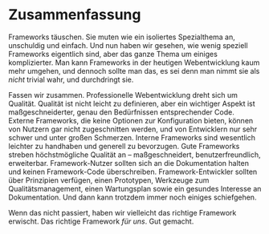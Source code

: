# Zusammenfassung

Frameworks täuschen. Sie muten wie ein isoliertes Spezialthema an, unschuldig und einfach. Und nun haben wir gesehen, wie wenig speziell Frameworks eigentlich sind, aber das ganze Thema um einiges komplizierter. Man kann Frameworks in der heutigen Webentwicklung kaum mehr umgehen, und dennoch sollte man das, es sei denn man nimmt sie als _nicht_ trivial wahr, und durchdringt sie.

Fassen wir zusammen. Professionelle Webentwicklung dreht sich um Qualität. Qualität ist nicht leicht zu definieren, aber ein wichtiger Aspekt ist maßgeschneiderter, genau den Bedürfnissen entsprechender Code. Externe Frameworks, die keine Optionen zur Konfiguration bieten, können von Nutzern gar nicht zugeschnitten werden, und von Entwicklern nur sehr schwer und unter großen Schmerzen. Interne Frameworks sind wesentlich leichter zu handhaben und generell zu bevorzugen. Gute Frameworks streben höchstmögliche Qualität an – maßgeschneidert, benutzerfreundlich, erweiterbar. Framework-Nutzer sollten sich an die Dokumentation halten und keinen Framework-Code überschreiben. Framework-Entwickler sollten über Prinzipien verfügen, einen Prototypen, Werkzeuge zum Qualitätsmanagement, einen Wartungsplan sowie ein gesundes Interesse an Dokumentation. Und dann kann trotzdem immer noch einiges schiefgehen.

Wenn das nicht passiert, haben wir vielleicht das richtige Framework erwischt. Das richtige Framework _für uns_. Gut gemacht.